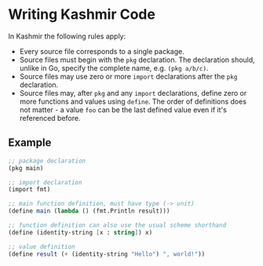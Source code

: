 # Writing Kashmir Code

In Kashmir the following rules apply:

* Every source file corresponds to a single package.
* Source files must begin with the `pkg` declaration. The declaration should,
  unlike in Go, specify the complete name, e.g. `(pkg a/b/c)`.
* Source files may use zero or more `import` declarations after the `pkg`
  declaration.
* Source files may, after `pkg` and any `import` declarations, define
  zero or more functions and values using `define`. The order of
  definitions does not matter - a value `foo` can be the last defined
  value even if it's referenced before.

## Example

```scheme
;; package declaration
(pkg main)

;; import declaration
(import fmt)

;; main function definition, must have type (-> unit)
(define main (lambda () (fmt.Println result)))

;; function definition can also use the usual scheme shorthand
(define (identity-string [x : string]) x)

;; value definition
(define result (+ (identity-string "Hello") ", world!"))
```
